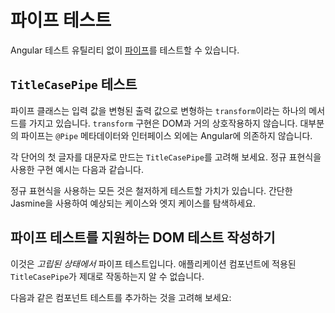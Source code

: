 # 파이프 테스트

Angular 테스트 유틸리티 없이 [파이프](guide/templates/pipes)를 테스트할 수 있습니다.

## `TitleCasePipe` 테스트

파이프 클래스는 입력 값을 변형된 출력 값으로 변형하는 `transform`이라는 하나의 메서드를 가지고 있습니다.
`transform` 구현은 DOM과 거의 상호작용하지 않습니다.
대부분의 파이프는 `@Pipe` 메타데이터와 인터페이스 외에는 Angular에 의존하지 않습니다.

각 단어의 첫 글자를 대문자로 만드는 `TitleCasePipe`를 고려해 보세요.
정규 표현식을 사용한 구현 예시는 다음과 같습니다.

<docs-code header="app/shared/title-case.pipe.ts" path="adev/src/content/examples/testing/src/app/shared/title-case.pipe.ts"/>

정규 표현식을 사용하는 모든 것은 철저하게 테스트할 가치가 있습니다.
간단한 Jasmine을 사용하여 예상되는 케이스와 엣지 케이스를 탐색하세요.

<docs-code header="app/shared/title-case.pipe.spec.ts" path="adev/src/content/examples/testing/src/app/shared/title-case.pipe.spec.ts" visibleRegion="excerpt"/>

## 파이프 테스트를 지원하는 DOM 테스트 작성하기

이것은 *고립된 상태에서* 파이프 테스트입니다.
애플리케이션 컴포넌트에 적용된 `TitleCasePipe`가 제대로 작동하는지 알 수 없습니다.

다음과 같은 컴포넌트 테스트를 추가하는 것을 고려해 보세요:

<docs-code header="app/hero/hero-detail.component.spec.ts (pipe test)" path="adev/src/content/examples/testing/src/app/hero/hero-detail.component.spec.ts" visibleRegion="title-case-pipe"/>